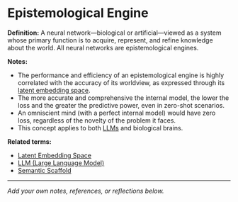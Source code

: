 # Epistemological Engine

**Definition:**
A neural network—biological or artificial—viewed as a system whose primary function is to acquire, represent, and refine knowledge about the world. All neural networks are epistemological engines.

**Notes:**
- The performance and efficiency of an epistemological engine is highly correlated with the accuracy of its worldview, as expressed through its [latent embedding space](latent_embedding_space.md).
- The more accurate and comprehensive the internal model, the lower the loss and the greater the predictive power, even in zero-shot scenarios.
- An omniscient mind (with a perfect internal model) would have zero loss, regardless of the novelty of the problem it faces.
- This concept applies to both [LLMs](llm.md) and biological brains.

**Related terms:**
- [Latent Embedding Space](latent_embedding_space.md)
- [LLM (Large Language Model)](llm.md)
- [Semantic Scaffold](semantic_scaffold.md)

---
*Add your own notes, references, or reflections below.*
